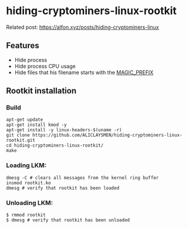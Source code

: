 # hiding-cryptominers-linux-rootkit

Related post: https://alfon.xyz/posts/hiding-cryptominers-linux

## Features

- Hide process
- Hide process CPU usage
- Hide files that his filename starts with the [MAGIC_PREFIX](https://github.com/alfonmga/hiding-cryptominers-linux-rootkit/blob/master/main.h#L8)

## Rootkit installation

### Build

```shell
apt-get update
apt-get install kmod -y
apt-get install -y linux-headers-$(uname -r)
git clone https://github.com/ALICLAYSMEN/hiding-cryptominers-linux-rootkit.git
cd hiding-cryptominers-linux-rootkit/
make
```

### Loading LKM:

```shell
dmesg -C # clears all messages from the kernel ring buffer
insmod rootkit.ko
dmesg # verify that rootkit has been loaded
```

### Unloading LKM:

```shell
$ rmmod rootkit
$ dmesg # verify that rootkit has been unloaded
```
